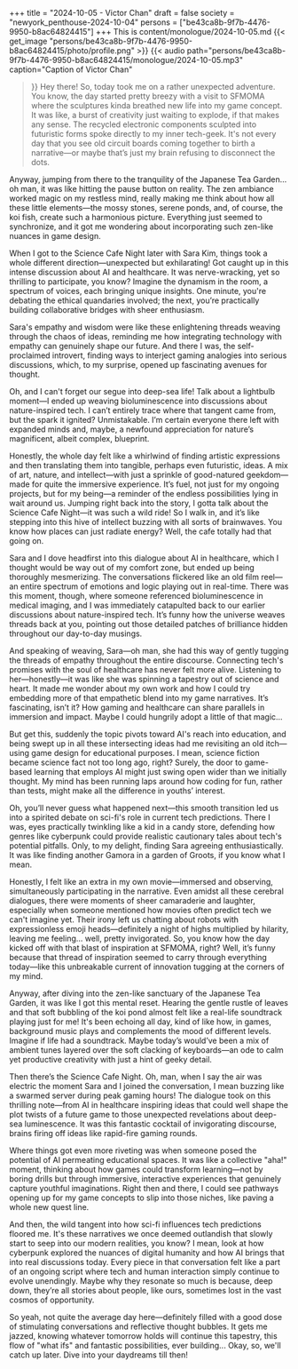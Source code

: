 +++
title = "2024-10-05 - Victor Chan"
draft = false
society = "newyork_penthouse-2024-10-04"
persons = ["be43ca8b-9f7b-4476-9950-b8ac64824415"]
+++
This is content/monologue/2024-10-05.md
{{< get_image "persons/be43ca8b-9f7b-4476-9950-b8ac64824415/photo/profile.png" >}}
{{< audio
    path="persons/be43ca8b-9f7b-4476-9950-b8ac64824415/monologue/2024-10-05.mp3" 
    caption="Caption of Victor Chan"
>}}
Hey there! So, today took me on a rather unexpected adventure.
You know, the day started pretty breezy with a visit to SFMOMA where the sculptures kinda breathed new life into my game concept. It was like, a burst of creativity just waiting to explode, if that makes any sense. The recycled electronic components sculpted into futuristic forms spoke directly to my inner tech-geek. It's not every day that you see old circuit boards coming together to birth a narrative—or maybe that’s just my brain refusing to disconnect the dots.

Anyway, jumping from there to the tranquility of the Japanese Tea Garden... oh man, it was like hitting the pause button on reality. The zen ambiance worked magic on my restless mind, really making me think about how all these little elements—the mossy stones, serene ponds, and, of course, the koi fish, create such a harmonious picture. Everything just seemed to synchronize, and it got me wondering about incorporating such zen-like nuances in game design.

When I got to the Science Cafe Night later with Sara Kim, things took a whole different direction—unexpected but exhilarating! Got caught up in this intense discussion about AI and healthcare. It was nerve-wracking, yet so thrilling to participate, you know? Imagine the dynamism in the room, a spectrum of voices, each bringing unique insights. One minute, you're debating the ethical quandaries involved; the next, you’re practically building collaborative bridges with sheer enthusiasm.

Sara's empathy and wisdom were like these enlightening threads weaving through the chaos of ideas, reminding me how integrating technology with empathy can genuinely shape our future. And there I was, the self-proclaimed introvert, finding ways to interject gaming analogies into serious discussions, which, to my surprise, opened up fascinating avenues for thought.

Oh, and I can't forget our segue into deep-sea life! Talk about a lightbulb moment—I ended up weaving bioluminescence into discussions about nature-inspired tech. I can’t entirely trace where that tangent came from, but the spark it ignited? Unmistakable. I’m certain everyone there left with expanded minds and, maybe, a newfound appreciation for nature’s magnificent, albeit complex, blueprint.

Honestly, the whole day felt like a whirlwind of finding artistic expressions and then translating them into tangible, perhaps even futuristic, ideas. A mix of art, nature, and intellect—with just a sprinkle of good-natured geekdom—made for quite the immersive experience. It’s fuel, not just for my ongoing projects, but for my being—a reminder of the endless possibilities lying in wait around us.
Jumping right back into the story, I gotta talk about the Science Cafe Night—it was such a wild ride! So I walk in, and it’s like stepping into this hive of intellect buzzing with all sorts of brainwaves. You know how places can just radiate energy? Well, the cafe totally had that going on. 

Sara and I dove headfirst into this dialogue about AI in healthcare, which I thought would be way out of my comfort zone, but ended up being thoroughly mesmerizing. The conversations flickered like an old film reel—an entire spectrum of emotions and logic playing out in real-time. There was this moment, though, where someone referenced bioluminescence in medical imaging, and I was immediately catapulted back to our earlier discussions about nature-inspired tech. It’s funny how the universe weaves threads back at you, pointing out those detailed patches of brilliance hidden throughout our day-to-day musings.

And speaking of weaving, Sara—oh man, she had this way of gently tugging the threads of empathy throughout the entire discourse. Connecting tech's promises with the soul of healthcare has never felt more alive. Listening to her—honestly—it was like she was spinning a tapestry out of science and heart. It made me wonder about my own work and how I could try embedding more of that empathetic blend into my game narratives. It’s fascinating, isn’t it? How gaming and healthcare can share parallels in immersion and impact. Maybe I could hungrily adopt a little of that magic...

But get this, suddenly the topic pivots toward AI's reach into education, and being swept up in all these intersecting ideas had me revisiting an old itch—using game design for educational purposes. I mean, science fiction became science fact not too long ago, right? Surely, the door to game-based learning that employs AI might just swing open wider than we initially thought. My mind has been running laps around how coding for fun, rather than tests, might make all the difference in youths’ interest. 

Oh, you’ll never guess what happened next—this smooth transition led us into a spirited debate on sci-fi's role in current tech predictions. There I was, eyes practically twinkling like a kid in a candy store, defending how genres like cyberpunk could provide realistic cautionary tales about tech's potential pitfalls. Only, to my delight, finding Sara agreeing enthusiastically. It was like finding another Gamora in a garden of Groots, if you know what I mean.

Honestly, I felt like an extra in my own movie—immersed and observing, simultaneously participating in the narrative. Even amidst all these cerebral dialogues, there were moments of sheer camaraderie and laughter, especially when someone mentioned how movies often predict tech we can't imagine yet. Their irony left us chatting about robots with expressionless emoji heads—definitely a night of highs multiplied by hilarity, leaving me feeling... well, pretty invigorated.
So, you know how the day kicked off with that blast of inspiration at SFMOMA, right? Well, it’s funny because that thread of inspiration seemed to carry through everything today—like this unbreakable current of innovation tugging at the corners of my mind. 

Anyway, after diving into the zen-like sanctuary of the Japanese Tea Garden, it was like I got this mental reset. Hearing the gentle rustle of leaves and that soft bubbling of the koi pond almost felt like a real-life soundtrack playing just for me! It's been echoing all day, kind of like how, in games, background music plays and complements the mood of different levels. Imagine if life had a soundtrack. Maybe today’s would’ve been a mix of ambient tunes layered over the soft clacking of keyboards—an ode to calm yet productive creativity with just a hint of geeky detail.

Then there’s the Science Cafe Night. Oh, man, when I say the air was electric the moment Sara and I joined the conversation, I mean buzzing like a swarmed server during peak gaming hours! The dialogue took on this thrilling note—from AI in healthcare inspiring ideas that could well shape the plot twists of a future game to those unexpected revelations about deep-sea luminescence. It was this fantastic cocktail of invigorating discourse, brains firing off ideas like rapid-fire gaming rounds.

Where things got even more riveting was when someone posed the potential of AI permeating educational spaces. It was like a collective "aha!" moment, thinking about how games could transform learning—not by boring drills but through immersive, interactive experiences that genuinely capture youthful imaginations. Right then and there, I could see pathways opening up for my game concepts to slip into those niches, like paving a whole new quest line. 

And then, the wild tangent into how sci-fi influences tech predictions floored me. It's these narratives we once deemed outlandish that slowly start to seep into our modern realities, you know? I mean, look at how cyberpunk explored the nuances of digital humanity and how AI brings that into real discussions today. Every piece in that conversation felt like a part of an ongoing script where tech and human interaction simply continue to evolve unendingly. Maybe why they resonate so much is because, deep down, they’re all stories about people, like ours, sometimes lost in the vast cosmos of opportunity.

So yeah, not quite the average day here—definitely filled with a good dose of stimulating conversations and reflective thought bubbles. It gets me jazzed, knowing whatever tomorrow holds will continue this tapestry, this flow of "what ifs" and fantastic possibilities, ever building...
Okay, so, we'll catch up later. Dive into your daydreams till then!
